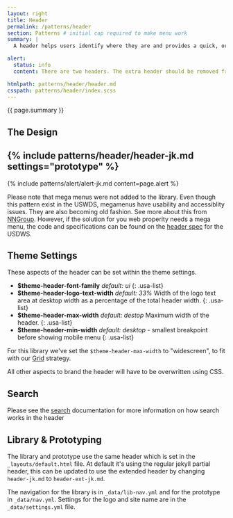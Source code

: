 ```yaml
---
layout: right
title: Header
permalink: /patterns/header
section: Patterns # initial cap required to make menu work
summary: |
  A header helps users identify where they are and provides a quick, organized way to reach the main sections of a website.

alert:
  status: info
  content: There are two headers. The extra header should be removed from the system, once you've chosen your version.

htmlpath: patterns/header/header.md
csspath: patterns/header/index.scss
---
```


{{ page.summary }}

## The Design
{% include patterns/header/header-jk.md settings="prototype" %}
---

{% include patterns/alert/alert-jk.md content=page.alert %}

Please note that mega menus were not added to the library. Even though this pattern exist in the USWDS, megamenus have usability and accessiblity issues. They are also becoming old fashion. See more about this from [NNGroup](https://www.nngroup.com/articles/mega-menus-work-well/). However, if the solution for you web properity needs a mega menu, the code and specifications can be found on the [header spec](https://designsystem.digital.gov/components/header/) for the USDWS.  

## Theme Settings
These aspects of the header can be set within the theme settings.
- __$theme-header-font-family__  _default: ui_
{: .usa-list}
- __$theme-header-logo-text-width__ _default: 33%_  Width of the logo text area at desktop width as a percentage of the total header width.
{: .usa-list}
- __$theme-header-max-width__ _default: destop_ Maximum width of the header.
{: .usa-list}
- __$theme-header-min-width__ _default: desktop_ - smallest breakpoint before showing mobile menu
{: .usa-list}

For this library we've set the `$theme-header-max-width` to "widescreen", to fit with our [Grid](/styles/grid) strategy.

All other aspects to brand the header will have to be overwritten using CSS.

## Search
Please see the [search](/patterns/search) documentation for more information on how search works in the header

## Library & Prototyping
The library and prototype use the same header which is set in the `_layouts/default.html` file. At default it's using the regular jekyll partial header, this can be updated to use the extended header by changing `header-jk.md` to `header-ext-jk.md`.

The navigation for the library is in `_data/lib-nav.yml` and for the prototype in `_data/nav.yml`. Settings for the logo and site name are in the `_data/settings.yml` file.


